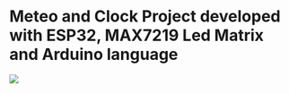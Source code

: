 # Meteo and Clock Project developed with ESP32, MAX7219 Led Matrix and Arduino language

![](./pics/demo.png)


